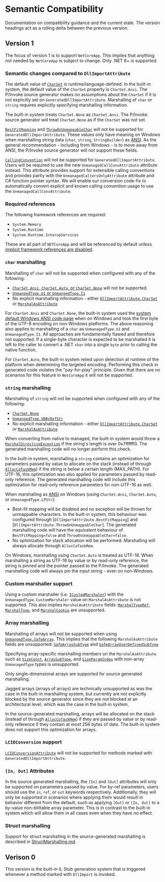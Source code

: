 # Semantic Compatibility

Documentation on compatibility guidance and the current state. The version headings act as a rolling delta between the previous version.

## Version 1

The focus of version 1 is to support `NetCoreApp`. This implies that anything not needed by `NetCoreApp` is subject to change. Only .NET 6+ is supported.

### Semantic changes compared to `DllImportAttribute`

The default value of [`CharSet`](https://docs.microsoft.com/dotnet/api/system.runtime.interopservices.dllimportattribute.charset) is runtime/language-defined. In the built-in system, the default value of the `CharSet` property is `CharSet.Ansi`. The P/Invoke source generator makes no assumptions about the `CharSet` if it is not explicitly set on `GeneratedDllImportAttribute`. Marshalling of `char` or `string` requires explicitly specifying marshalling information.

The built-in system treats `CharSet.None` as `CharSet.Ansi`. The P/Invoke source generator will treat `CharSet.None` as if the `CharSet` was not set.

[`BestFitMapping`](https://docs.microsoft.com/dotnet/api/system.runtime.interopservices.dllimportattribute.bestfitmapping) and [`ThrowOnUnmappableChar`](https://docs.microsoft.com/dotnet/api/system.runtime.interopservices.dllimportattribute.throwonunmappablechar) will not be supported for `GeneratedDllImportAttribute`. These values only have meaning on Windows when marshalling string data (`char`, `string`, `StringBuilder`) as [ANSI](https://docs.microsoft.com/windows/win32/intl/code-pages). As the general recommendation - including from Windows - is to move away from ANSI, the P/Invoke source generator will not support these fields.

[`CallingConvention`](https://docs.microsoft.com/dotnet/api/system.runtime.interopservices.dllimportattribute.callingconvention) will not be supported for `GeneratedDllImportAttribute`. Users will be required to use the new `UnmanagedCallConvAttribute` attribute instead. This attribute provides support for extensible calling conventions and provides parity with the `UnmanagedCallersOnlyAttribute` attribute and C# function pointer syntax. We will enable our conversion code-fix to automatically convert explicit and known calling convention usage to use the `UnmanagedCallConvAttribute`.

### Required references

The following framework references are required:
- `System.Memory`
- `System.Runtime`
- `System.Runtime.InteropServices`

These are all part of `NETCoreApp` and will be referenced by default unless [implicit framework references are disabled](https://docs.microsoft.com/dotnet/core/project-sdk/msbuild-props#disableimplicitframeworkreferences).

### `char` marshalling

Marshalling of `char` will not be supported when configured with any of the following:
  - [`CharSet.Ansi`, `CharSet.Auto`, or `CharSet.None`](https://docs.microsoft.com/dotnet/api/system.runtime.interopservices.charset) will not be supported.
  - [`UnmangedType.U1` or `UnmangedType.I1`](https://docs.microsoft.com/dotnet/api/system.runtime.interopservices.unmanagedtype)
  - No explicit marshalling information - either [`DllImportAttribute.CharSet`](https://docs.microsoft.com/dotnet/api/system.runtime.interopservices.dllimportattribute.charset) or [`MarshalAsAttribute`](https://docs.microsoft.com/dotnet/api/system.runtime.interopservices.marshalasattribute)

For `CharSet.Ansi` and `CharSet.None`, the built-in system used the [system default Windows ANSI code page](https://docs.microsoft.com/windows/win32/api/stringapiset/nf-stringapiset-widechartomultibyte) when on Windows and took the first byte of the UTF-8 encoding on non-Windows platforms. The above reasoning also applies to marshalling of a `char` as `UnmanagedType.U1` and `UnmanagedType.I1`. All approaches are fundamentally flawed and therefore not supported. If a single-byte character is expected to be marshalled it is left to the caller to convert a .NET `char` into a single `byte` prior to calling the native function.

For `CharSet.Auto`, the built-in system relied upon detection at runtime of the platform when determining the targeted encoding. Performing this check in generated code violates the "pay-for-play" principle. Given that there are no scenarios for this feature in `NetCoreApp` it will not be supported.

### `string` marshalling

Marshalling of `string` will not be supported when configured with any of the following:
  - [`CharSet.None`](https://docs.microsoft.com/dotnet/api/system.runtime.interopservices.charset)
  - [`UnmangedType.VBByRefStr`](https://docs.microsoft.com/dotnet/api/system.runtime.interopservices.unmanagedtype)
  - No explicit marshalling information - either [`DllImportAttribute.CharSet`](https://docs.microsoft.com/dotnet/api/system.runtime.interopservices.dllimportattribute.charset) or [`MarshalAsAttribute`](https://docs.microsoft.com/dotnet/api/system.runtime.interopservices.marshalasattribute)

When converting from native to managed, the built-in system would throw a [`MarshalDirectiveException`](https://docs.microsoft.com/dotnet/api/system.runtime.interopservices.marshaldirectiveexception) if the string's length is over 0x7ffffff0. The generated marshalling code will no longer perform this check.

In the built-in system, marshalling a `string` contains an optimization for parameters passed by value to allocate on the stack (instead of through [`AllocCoTaskMem`](https://docs.microsoft.com/dotnet/api/system.runtime.interopservices.marshal.alloccotaskmem)) if the string is below a certain length (MAX_PATH). For UTF-16, this optimization was also applied for parameters passed by read-only reference. The generated marshalling code will include this optimization for read-only reference parameters for non-UTF-16 as well.

When marshalling as [ANSI](https://docs.microsoft.com/windows/win32/intl/code-pages) on Windows (using `CharSet.Ansi`, `CharSet.Auto`, or `UnmanagedType.LPStr`):
  - Best-fit mapping will be disabled and no exception will be thrown for unmappable characters. In the built-in system, this behaviour was configured through [`DllImportAttribute.BestFitMapping`] and [`DllImportAttribute.ThrowOnUnmappableChar`]. The generated marshalling code will have the equivalent behaviour of `BestFitMapping=false` and `ThrowOnUnmappableChar=false`.
  - No optimization for stack allocation will be performed. Marshalling will always allocate through `AllocCoTaskMem`.

On Windows, marshalling using `CharSet.Auto` is treated as UTF-16. When marshalling a string as UTF-16 by value or by read-only reference, the string is pinned and the pointer passed to the P/Invoke. The generated marshalling code will always pin the input string - even on non-Windows.

### Custom marshaller support

Using a custom marshaller (i.e. [`ICustomMarshaler`](https://docs.microsoft.com/dotnet/api/system.runtime.interopservices.icustommarshaler)) with the `UnmanagedType.CustomMarshaler` value on `MarshalAsAttribute` is not supported. This also implies `MarshalAsAttribute` fields: [`MarshalTypeRef`](https://docs.microsoft.com/dotnet/api/system.runtime.interopservices.marshalasattribute.marshaltyperef), [`MarshalType`](https://docs.microsoft.com/dotnet/api/system.runtime.interopservices.marshalasattribute.marshaltype), and [`MarshalCookie`](https://docs.microsoft.com/dotnet/api/system.runtime.interopservices.marshalasattribute.marshalcookie) are unsupported.

### Array marshalling

Marshalling of arrays will not be supported when using [`UnmangedType.SafeArray`](https://docs.microsoft.com/dotnet/api/system.runtime.interopservices.unmanagedtype). This implies that the following `MarshalAsAttribute` fields are unsupported: [`SafeArraySubType`](https://docs.microsoft.com/dotnet/api/system.runtime.interopservices.marshalasattribute.safearraysubtype) and [`SafeArrayUserDefinedSubType`](https://docs.microsoft.com/dotnet/api/system.runtime.interopservices.marshalasattribute.safearrayuserdefinedsubtype)

Specifying array-specific marshalling members on the `MarshalAsAttribute` such as [`SizeConst`](https://docs.microsoft.com/dotnet/api/system.runtime.interopservices.marshalasattribute.sizeconst), [`ArraySubType`](https://docs.microsoft.com/dotnet/api/system.runtime.interopservices.marshalasattribute.arraysubtype), and [`SizeParamIndex`](https://docs.microsoft.com/dotnet/api/system.runtime.interopservices.marshalasattribute.sizeparamindex) with non-array `UnmanagedType` types is unsupported.

Only single-dimensional arrays are supported for source generated marshalling.

Jagged arrays (arrays of arrays) are technically unsupported as was the case in the built-in marshalling system, but currently are not explicitly blocked by the source generator since they are not blocked at an architectural level, which was the case in the built-in system.

In the source-generated marshalling, arrays will be allocated on the stack (instead of through [`AllocCoTaskMem`](https://docs.microsoft.com/dotnet/api/system.runtime.interopservices.marshal.alloccotaskmem)) if they are passed by value or by read-only reference if they contain at most 256 bytes of data. The built-in system does not support this optimization for arrays.

### `LCIDConversion` support

[`LCIDConversionAttribute`](`https://docs.microsoft.com/dotnet/api/system.runtime.interopservices.lcidconversionattribute`) will not be supported for methods marked with `GeneratedDllImportAttribute`.

### `[In, Out]` Attributes

In the source generated marshalling, the `[In]` and `[Out]` attributes will only be supported on parameters passed by value. For by-ref parameters, users should use the `in`, `ref`, or `out` keywords respectively. Additionally, they will only be supported in scenarios where applying them would result in behavior different from the default, such as applying `[Out]` or `[In, Out]` to a by-value non-blittable array parameter. This is in contrast to the built-in system which will allow them in all cases even when they have no effect.

### Struct marshalling

Support for struct marshalling in the source-generated marshalling is described in [StructMarshalling.md](StructMarshalling.md).

## Verison 0

This version is the built-in IL Stub generation system that is triggered whenever a method marked with `DllImport` is invoked.
